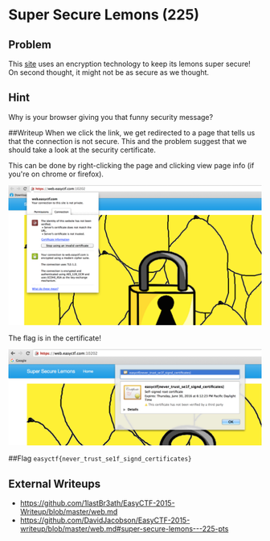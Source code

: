 # Super Secure Lemons (225)

## Problem

This [site](https://web.easyctf.com:10202) uses an encryption technology to keep its lemons super secure! On second thought, it might not be as secure as we thought.

## Hint

Why is your browser giving you that funny security message?

##Writeup
When we click the link, we get redirected to a page that tells us that the connection is not secure. This and the problem suggest that we should take a look at the security certificate.

This can be done by right-clicking the page and clicking view page info (if you're on chrome or firefox).

![](screenshots/ssl1.png)

The flag is in the certificate!

![](screenshots/ssl2.png)

##Flag
`easyctf{never_trust_se1f_signd_certificates}`

## External Writeups

* https://github.com/1lastBr3ath/EasyCTF-2015-Writeup/blob/master/web.md
* https://github.com/DavidJacobson/EasyCTF-2015-writeup/blob/master/web.md#super-secure-lemons---225-pts
